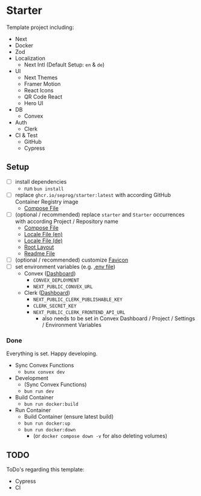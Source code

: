 # Starter
Template project including:
- Next
- Docker
- Zod
- Localization
  - Next Intl (Default Setup: `en` & `de`)
- UI
  - Next Themes
  - Framer Motion
  - React Icons
  - QR Code React
  - Hero UI
- DB
  - Convex
- Auth
  - Clerk
- CI & Test
  - GitHub
  - Cypress

## Setup
- [ ] install dependencies
  - run `bun install`
- [ ] replace `ghcr.io/seprog/starter:latest` with according GitHub Container Registry image
  - [Compose File](/docker-compose.yaml)
- [ ] (optional / recommended) replace `starter` and `Starter` occurrences with according Project / Repository name
  - [Compose File](/docker-compose.yaml)
  - [Locale File (en)](/locales/en.json)
  - [Locale File (de)](/locales/de.json)
  - [Root Layout](/src/app/[locale]/layout.tsx)
  - [Readme File](/README.md)
- [ ] (optional / recommended) customize [Favicon](/src/app/icon.svg)
- [ ] set environment variables (e.g. [.env file](/.env))
  - Convex ([Dashboard](https://dashboard.convex.dev))
    - `CONVEX_DEPLOYMENT`
    - `NEXT_PUBLIC_CONVEX_URL`
  - Clerk ([Dashboard](https://dashboard.clerk.com))
    - `NEXT_PUBLIC_CLERK_PUBLISHABLE_KEY`
    - `CLERK_SECRET_KEY`
    - `NEXT_PUBLIC_CLERK_FRONTEND_API_URL`
      - also needs to be set in Convex Dashboard / Project / Settings / Environment Variables

### Done
Everything is set. Happy developing.
- Sync Convex Functions
  - `bunx convex dev`
- Development
  - (Sync Convex Functions)
  - `bun run dev`
- Build Container
  - `bun run docker:build`
- Run Container
  - Build Container (ensure latest build)
  - `bun run docker:up`
  - `bun run docker:down`
    - (or `docker compose down -v` for also deleting volumes)

## TODO
ToDo's regarding this template:
- Cypress
- CI
